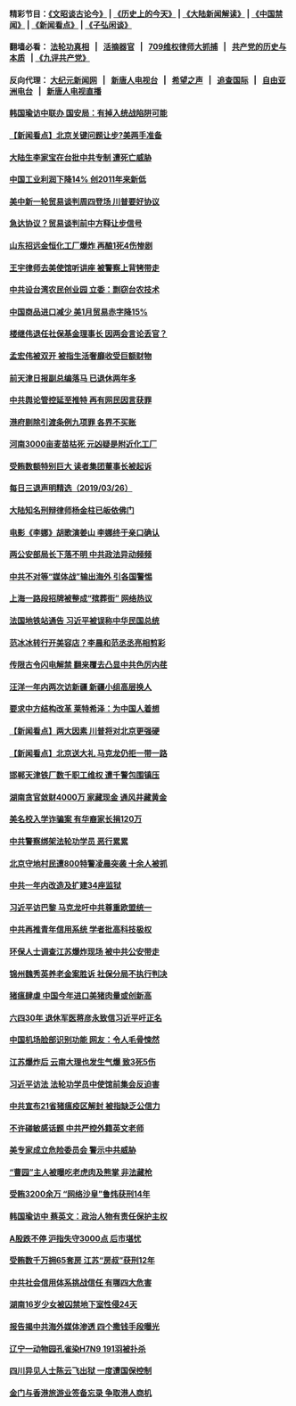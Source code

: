 #### 精彩节目：[《文昭谈古论今》](http://134.209.198.168/wenzhao) | [《历史上的今天》](http://134.209.198.168/today-in-history) | [《大陆新闻解读》](http://134.209.198.168/ntdtv-comedy) | [《中国禁闻》](http://134.209.198.168/ntdtv-news) | [《新闻看点》](http://134.209.198.168/news-insight) | [《子弘闲谈》](http://134.209.198.168/zihongxiantan/) 

  #### 翻墙必看： [法轮功真相](http://134.209.198.168:10000/videos/truth.html) &nbsp;&nbsp;|&nbsp;&nbsp; [活摘器官](http://134.209.198.168:10000/videos/res/Organs/) &nbsp;&nbsp;|&nbsp;&nbsp; [709维权律师大抓捕](http://134.209.198.168:10000/videos/709/) &nbsp;&nbsp;|&nbsp;&nbsp; [共产党的历史与本质](http://134.209.198.168:10000/videos/ccp.html) &nbsp;&nbsp;| [《九评共产党》](http://134.209.198.168:10000/videos/jiuping/) 

#### 反向代理： [大纪元新闻网](http://134.209.198.168:10080/) &nbsp;&nbsp;|&nbsp;&nbsp; [新唐人电视台](http://134.209.198.168:8000/) &nbsp;&nbsp;|&nbsp;&nbsp; [希望之声](http://134.209.198.168:8200/) &nbsp;&nbsp;|&nbsp;&nbsp; [追查国际](http://134.209.198.168:10010/) &nbsp;&nbsp;|&nbsp;&nbsp; [自由亚洲电台](http://134.209.198.168:9800/) &nbsp;&nbsp;|&nbsp;&nbsp; [新唐人电视直播](http://134.209.198.168/) 

#### [韩国瑜访中联办 国安局：有掉入统战陷阱可能](../pages/nsc413/n11143733.md?t=03271837) 

#### [【新闻看点】北京关键问题让步?美两手准备](../pages/nsc413/n11144291.md?t=03271837) 

#### [大陆生李家宝在台批中共专制 遭死亡威胁](../pages/nsc413/n11144195.md?t=03271837) 

#### [中国工业利润下降14% 创2011年来新低](../pages/nsc413/n11143885.md?t=03271837) 

#### [美中新一轮贸易谈判周四登场 川普要好协议](../pages/nsc413/n11144151.md?t=03271837) 

#### [急达协议？贸易谈判前中方释让步信号](../pages/nsc413/n11144057.md?t=03271837) 

#### [山东招远金恒化工厂爆炸 再酿1死4伤惨剧](../pages/nsc413/n11143990.md?t=03271837) 

#### [王宇律师去美使馆听讲座 被警察上背铐带走](../pages/nsc413/n11143893.md?t=03271837) 

#### [中共设台湾农民创业园 立委：剽窃台农技术](../pages/nsc413/n11143727.md?t=03271837) 

#### [中国商品进口减少 美1月贸易赤字降15%](../pages/nsc413/n11143995.md?t=03271837) 

#### [楼继伟退任社保基金理事长 因两会言论丢官？](../pages/nsc413/n11143952.md?t=03271837) 


#### [孟宏伟被双开 被指生活奢靡收受巨额财物](../pages/nsc413/n11143448.md?t=03271837) 

#### [前天津日报副总编落马 已退休两年多](../pages/nsc413/n11143071.md?t=03271837) 

#### [中共舆论管控延至推特 再有网民因言获罪](../pages/nsc413/n11142987.md?t=03271837) 

#### [港府剔除引渡条例九项罪 各界不买账](../pages/nsc413/n11142376.md?t=03271837) 

#### [河南3000亩麦苗枯死 元凶疑是附近化工厂](../pages/nsc413/n11142775.md?t=03271837) 

#### [受贿数额特别巨大 读者集团董事长被起诉](../pages/nsc413/n11142639.md?t=03271837) 

#### [每日三退声明精选（2019/03/26）](../pages/nsc413/n11142740.md?t=03271837) 

#### [大陆知名刑辩律师杨金柱已皈依佛门](../pages/nsc413/n11142549.md?t=03271837) 

#### [电影《李娜》胡歌演姜山 李娜终于亲口确认](../pages/nsc413/n11142113.md?t=03271837) 

#### [两公安部局长下落不明 中共政法异动频频](../pages/nsc413/n11142306.md?t=03271837) 

#### [中共不对等“媒体战”输出海外 引各国警惕](../pages/nsc413/n11141857.md?t=03271837) 

#### [上海一路段招牌被整成“殡葬街” 网络热议](../pages/nsc413/n11142059.md?t=03271837) 

#### [法国地铁站通告 习近平被误称中华民国总统](../pages/nsc413/n11142014.md?t=03271837) 

#### [范冰冰转行开美容店？李晨和范丞丞亮相剪彩](../pages/nsc413/n11141635.md?t=03271837) 

#### [传限古令闪电解禁 翻来覆去凸显中共色厉内荏](../pages/nsc413/n11137297.md?t=03271837) 

#### [汪洋一年内两次访新疆 新疆小组高层换人](../pages/nsc413/n11141789.md?t=03271837) 

#### [要求中方结构改革 莱特希泽：为中国人着想](../pages/nsc413/n11141984.md?t=03271837) 

#### [【新闻看点】两大因素 川普将对北京更强硬](../pages/nsc413/n11141441.md?t=03271837) 

#### [【新闻看点】北京送大礼 马克龙仍拒一带一路](../pages/nsc413/n11141442.md?t=03271837) 

#### [邯郸天津铁厂数千职工维权 遭千警包围镇压](../pages/nsc413/n11141946.md?t=03271837) 

#### [湖南贪官敛财4000万 家藏现金 通风井藏黄金](../pages/nsc413/n11141890.md?t=03271837) 

#### [美名校入学诈骗案 有华裔家长捐120万](../pages/nsc413/n11140186.md?t=03271837) 

#### [中共警察绑架法轮功学员 恶行累累](../pages/nsc413/n11141724.md?t=03271837) 

#### [北京守地村民遭800特警凌晨突袭 十余人被抓](../pages/nsc413/n11140742.md?t=03271837) 

#### [中共一年内改造及扩建34座监狱](../pages/nsc413/n11141762.md?t=03271837) 

#### [习近平访巴黎 马克龙吁中共尊重欧盟统一](../pages/nsc413/n11141400.md?t=03271837) 

#### [中共再推青年信用系统 学者批高科技极权](../pages/nsc413/n11141414.md?t=03271837) 

#### [环保人士调查江苏爆炸现场 被中共公安带走](../pages/nsc413/n11141617.md?t=03271837) 

#### [锦州魏秀英养老金案胜诉 社保分局不执行判决](../pages/nsc413/n11141304.md?t=03271837) 

#### [猪瘟肆虐 中国今年进口美猪肉量或创新高](../pages/nsc413/n11141711.md?t=03271837) 

#### [六四30年 退休军医蒋彦永致信习近平吁正名](../pages/nsc413/n11141593.md?t=03271837) 

#### [中国机场脸部识别功能 网友：令人毛骨悚然](../pages/nsc413/n11141631.md?t=03271837) 

#### [江苏爆炸后 云南大理也发生气爆 致3死5伤](../pages/nsc413/n11141435.md?t=03271837) 

#### [习近平访法 法轮功学员中使馆前集会反迫害](../pages/nsc413/n11140913.md?t=03271837) 

#### [中共宣布21省猪瘟疫区解封 被指缺乏公信力](../pages/nsc413/n11141295.md?t=03271837) 

#### [不许碰敏感话题 中共严控外籍英文老师](../pages/nsc413/n11141299.md?t=03271837) 

#### [美专家成立危险委员会 警示中共威胁](../pages/nsc413/n11141059.md?t=03271837) 

#### [“曹园”主人被曝吃老虎肉及熊掌 非法藏枪](../pages/nsc413/n11141079.md?t=03271837) 

#### [受贿3200余万 “网络沙皇”鲁炜获刑14年](../pages/nsc413/n11141031.md?t=03271837) 

#### [韩国瑜访中 蔡英文：政治人物有责任保护主权](../pages/nsc413/n11141027.md?t=03271837) 

#### [A股跌不停 沪指失守3000点 后市堪忧](../pages/nsc413/n11140740.md?t=03271837) 

#### [受贿数千万拥65套房 江苏“房叔”获刑12年](../pages/nsc413/n11140948.md?t=03271837) 

#### [中共社会信用体系挑战信任 有哪四大危害](../pages/nsc413/n11139367.md?t=03271837) 

#### [湖南16岁少女被囚禁地下室性侵24天](../pages/nsc413/n11140691.md?t=03271837) 

#### [报告揭中共海外媒体渗透 四个撒钱手段曝光](../pages/nsc413/n11139646.md?t=03271837) 

#### [辽宁一动物园孔雀染H7N9 191羽被扑杀](../pages/nsc413/n11140762.md?t=03271837) 

#### [四川异见人士陈云飞出狱 一度遭国保控制](../pages/nsc413/n11140272.md?t=03271837) 

#### [金门与香港旅游业签备忘录 争取港人商机](../pages/nsc413/n11140634.md?t=03271837) 

